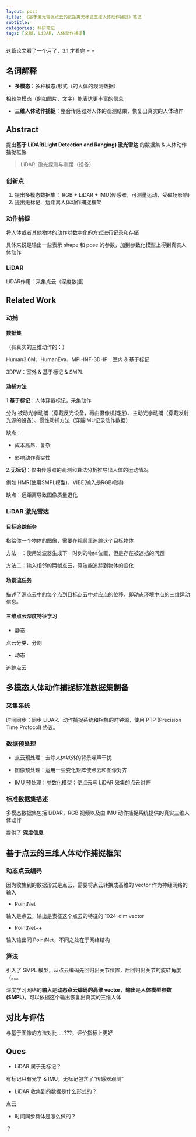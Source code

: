 ```yaml
---
layout: post
title: 《基于激光雷达点云的远距离无标记三维人体动作捕捉》笔记
subtitle: 
categories: 科研笔记
tags: [文献, LiDAR, 人体动作捕捉]
---
```


这篇论文看了一个月了，3.1 才看完 = = 

## 名词解释

- **多模态**：多种模态/形式（的人体的观测数据）

相较单模态（例如图片、文字）能表达更丰富的信息

- **三维人体动作捕捉**：整合传感器对人体的观测结果，恢复出真实的人体动作

## Abstract

提出**基于 LiDAR(Light Detection and Ranging) 激光雷达** 的数据集 & 人体动作捕捉框架

> LiDAR: 激光探测与测距（设备）

### 创新点

1. 提出多模态数据集： 
RGB + LiDAR + IMU(传感器，可测量运动，受磁场影响)
2. 提出无标记、远距离人体动作捕捉框架

### 动作捕捉

将人体或者其他物体的动作以数字化的方式进行记录和存储

具体来说是输出一些表示 shape 和 pose 的参数，加到参数化模型上得到真实人体动作

### LiDAR

LiDAR作用：采集点云（深度数据）

## Related Work

### 动捕

#### 数据集

（有真实的三维动作的：）

Human3.6M、HumanEva、MPI-INF-3DHP：室内 & 基于标记

3DPW：室外 & 基于标记 & SMPL

#### 动捕方法

1.**基于标记**：人体穿戴标记，采集动作

分为 被动光学动捕（穿戴反光设备，再由摄像机捕捉）、主动光学动捕（穿戴发射光源的设备）、惯性动捕方法（穿戴IMU记录动作数据）

缺点：

- 成本高昂、复杂

- 影响动作真实性

2.**无标记**：仅由传感器的观测和算法分析推导出人体的运动情况

例如 HMR(使用SMPL模型)、VIBE(输入是RGB视频)

缺点：远距离导致图像质量退化

### LiDAR 激光雷达

#### 目标追踪任务

指给你一个物体的图像，需要在视频里追踪这个目标物体

方法一：使用滤波器生成下一时刻的物体位置，但是存在被遮挡的问题

方法二：输入相邻的两帧点云，算法能追踪到物体的变化

#### 场景流任务

描述了源点云中的每个点到目标点云中对应点的位移，即动态环境中点的三维运动信息。

#### 三维点云深度特征学习

- 静态

点云分类、分割

- 动态

追踪点云

## 多模态人体动作捕捉标准数据集制备

### 采集系统

时间同步：同步 LiDAR、动作捕捉系统和相机的时钟源，使用 PTP (Precision Time Protocol) 协议。

### 数据预处理

- 点云预处理：去除人体以外的背景噪声干扰

- 图像预处理：运用一些变化矩阵使点云和图像对齐

- IMU 预处理：参数化模型；使点云与 LiDAR 采集的点云对齐

### 标准数据集描述

多模态数据集包括 LiDAR，RGB 视频以及由 IMU 动作捕捉系统提供的真实三维人体动作

提供了 **深度信息**

## 基于点云的三维人体动作捕捉框架

### 动态点云编码

因为收集到的数据形式是点云，需要将点云转换成高维的 vector 作为神经网络的输入

- PointNet

输入是点云，输出是表征这个点云的特征的 1024-dim vector

- PointNet++

输入输出同 PointNet，不同之处在于网络结构

### 算法

引入了 SMPL 模型，从点云编码先回归出关节位置，后回归出关节的旋转角度（。。。

深度学习网络的**输入**是**动态点云编码的高维 vector**，**输出**是**人体模型参数(SMPL)**。可以依据这个输出恢复出真实的三维人体

## 对比与评估

与基于图像的方法对比.....???，评价指标上更好

## Ques

- LiDAR 属于无标记？ 

有标记只有光学 & IMU，无标记包含了“传感器观测”

- LiDAR 收集到的数据是什么形式的？

点云

- 时间同步具体是怎么做的？

？
